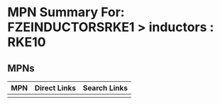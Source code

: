 



# MPN Summary For: FZEINDUCTORSRKE1 > inductors : RKE10

## MPNs
  

|MPN|Direct Links|Search Links|
| :--- | :--- | :--- |
||||
